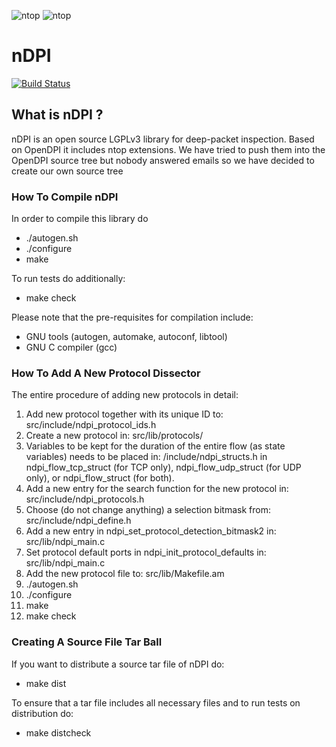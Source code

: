 ![ntop][ntopng_logo] ![ntop][ntop_logo]
# nDPI

[![Build Status](https://travis-ci.org/ntop/nDPI.png?branch=dev)](https://travis-ci.org/ntop/nDPI)

## What is nDPI ?

nDPI is an open source LGPLv3 library for deep-packet inspection. Based on OpenDPI it includes ntop extensions. We have tried to push them into the OpenDPI source tree but nobody answered emails so we have decided to create our own source tree

### How To Compile nDPI

In order to compile this library do

- ./autogen.sh
- ./configure
- make

To run tests do additionally:

- make check

Please note that the pre-requisites for compilation include:
- GNU tools (autogen, automake, autoconf, libtool)
- GNU C compiler (gcc)

### How To Add A New Protocol Dissector

The entire procedure of adding new protocols in detail:

1. Add new protocol together with its unique ID to: src/include/ndpi_protocol_ids.h
2. Create a new protocol in: src/lib/protocols/
3. Variables to be kept for the duration of the entire flow (as state variables) needs to be placed in: /include/ndpi_structs.h in ndpi_flow_tcp_struct (for TCP only), ndpi_flow_udp_struct (for UDP only), or ndpi_flow_struct (for both).
4. Add a new entry for the search function for the new protocol in: src/include/ndpi_protocols.h
5. Choose (do not change anything) a selection bitmask from: src/include/ndpi_define.h
6. Add a new entry in ndpi_set_protocol_detection_bitmask2 in: src/lib/ndpi_main.c
7. Set protocol default ports in ndpi_init_protocol_defaults in: src/lib/ndpi_main.c
8. Add the new protocol file to: src/lib/Makefile.am
9.  ./autogen.sh
10. ./configure
11. make
12. make check

### Creating A Source File Tar Ball

If you want to distribute a source tar file of nDPI do:

- make dist

To ensure that a tar file includes all necessary files and to run tests on distribution do:

- make distcheck

[ntopng_logo]: https://camo.githubusercontent.com/0f789abcef232035c05e0d2e82afa3cc3be46485/687474703a2f2f7777772e6e746f702e6f72672f77702d636f6e74656e742f75706c6f6164732f323031312f30382f6e746f706e672d69636f6e2d313530783135302e706e67

[ntop_logo]: https://camo.githubusercontent.com/58e2a1ecfff62d8ecc9d74633bd1013f26e06cba/687474703a2f2f7777772e6e746f702e6f72672f77702d636f6e74656e742f75706c6f6164732f323031352f30352f6e746f702e706e67
